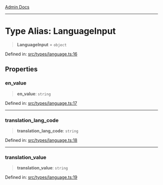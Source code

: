 [Admin Docs](/)

***

# Type Alias: LanguageInput

> **LanguageInput** = `object`

Defined in: [src/types/language.ts:16](https://github.com/PalisadoesFoundation/talawa-admin/blob/main/src/types/language.ts#L16)

## Properties

### en\_value

> **en\_value**: `string`

Defined in: [src/types/language.ts:17](https://github.com/PalisadoesFoundation/talawa-admin/blob/main/src/types/language.ts#L17)

***

### translation\_lang\_code

> **translation\_lang\_code**: `string`

Defined in: [src/types/language.ts:18](https://github.com/PalisadoesFoundation/talawa-admin/blob/main/src/types/language.ts#L18)

***

### translation\_value

> **translation\_value**: `string`

Defined in: [src/types/language.ts:19](https://github.com/PalisadoesFoundation/talawa-admin/blob/main/src/types/language.ts#L19)

